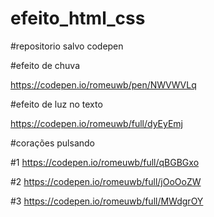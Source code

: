 # efeito_html_css
#repositorio salvo codepen

#efeito de chuva

https://codepen.io/romeuwb/pen/NWVWVLq

#efeito de luz no texto

https://codepen.io/romeuwb/full/dyEyEmj

#corações pulsando

#1
https://codepen.io/romeuwb/full/qBGBGxo

#2
https://codepen.io/romeuwb/full/jOoOoZW

#3
https://codepen.io/romeuwb/full/MWdgrOY

